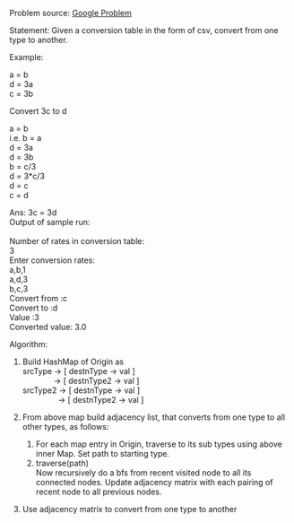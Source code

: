 Problem source: [Google Problem](https://medium.com/@alexgolec/google-interview-problems-ratio-finder-d7aa8bf201e3)

Statement: Given a conversion table in the form of csv, convert from one type to another.

Example:

a = b<br/>
d = 3a<br/>
c = 3b<br/>

Convert 3c to d

a = b<br/>
i.e. b = a<br/>
d = 3a<br/>
d = 3b<br/>
b = c/3<br/>
d = 3*c/3<br/>
d = c<br/>
c = d<br/>

Ans: 3c = 3d
<br/>
Output of sample run: <br/>
<br/>
 Number of rates in conversion table: <br/>
 3 <br/>
 Enter conversion rates: <br/>
 a,b,1 <br/>
 a,d,3 <br/>
 b,c,3 <br/>
 Convert from :c<br/>
 Convert to :d<br/>
 Value :3<br/>
 Converted value: 3.0

Algorithm:

1. Build HashMap of Origin as <br>
   srcType -> [ destnType -> val ] <br>
   &nbsp;&nbsp;&nbsp;&nbsp;&nbsp;&nbsp;&nbsp;&nbsp;&nbsp;&nbsp;&nbsp;&nbsp;&nbsp;        -> [ destnType2 -> val ] <br>
   srcType2 -> [ destnType -> val ] <br>
   &nbsp;&nbsp;&nbsp;&nbsp;&nbsp;&nbsp;&nbsp;&nbsp;&nbsp;&nbsp;&nbsp;&nbsp;&nbsp;&nbsp;&nbsp;        -> [ destnType2 -> val ] <br>
   
2. From above map build adjacency list, that converts from one type to all other types, as follows:
    1. For each map entry in Origin, traverse to its sub types using above inner Map. Set path to starting type.
    2. traverse(path) <br>
    Now recursively do a bfs from recent visited node to all its connected nodes.
    Update adjacency matrix with each pairing of recent node to all previous nodes.
    
3. Use adjacency matrix to convert from one type to another